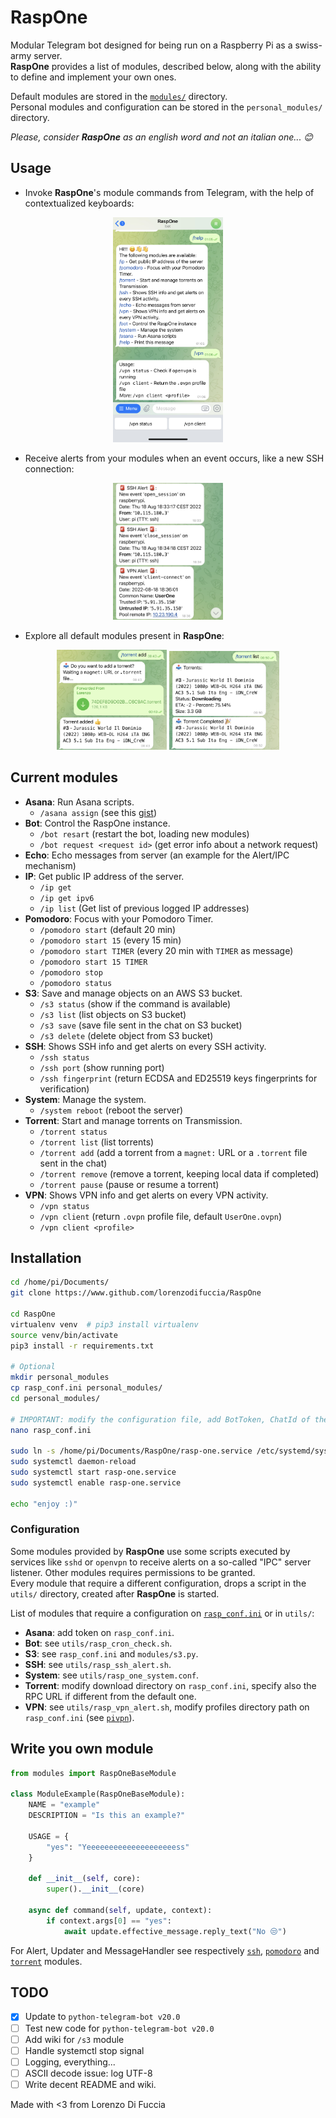 # RaspOne
Modular Telegram bot designed for being run on a Raspberry Pi as a swiss-army server.  
**RaspOne** provides a list of modules, described below, along with the ability to define and implement your own ones.  

Default modules are stored in the [`modules/`](modules/) directory.  
Personal modules and configuration can be stored in the `personal_modules/` directory.  

_Please, consider **RaspOne** as an english word and not an italian one... 😊_


## Usage
- Invoke **RaspOne**'s module commands from Telegram, with the help of contextualized keyboards:  
<p align="middle"><img src="examples/hello.jpg" title="RaspOne on Telegram" width="35%" /></p>

- Receive alerts from your modules when an event occurs, like a new SSH connection:  
<p align="middle"><img src="examples/alerts.jpg" title="VPN and SSH alerts" width="35%" /> </p>

- Explore all default modules present in **RaspOne**:
<p align="middle">
  <img src="examples/torrent1.jpg" title="Torrents" width="35%" />
  <img src="examples/torrent2.jpg" title="Torrents and alert" width="35%" /> 
</p>


## Current modules
- **Asana**: Run Asana scripts.
  - `/asana assign` (see this [gist](https://gist.github.com/lorenzodifuccia/a83b204e4c9020e0b38ba30257be6d84))
- **Bot**: Control the RaspOne instance.
  - `/bot resart` (restart the bot, loading new modules)
  - `/bot request <request id>` (get error info about a network request)
- **Echo**: Echo messages from server (an example for the Alert/IPC mechanism)
- **IP**: Get public IP address of the server.
  - `/ip get` 
  - `/ip get ipv6`
  - `/ip list` (Get list of previous logged IP addresses)
- **Pomodoro**: Focus with your Pomodoro Timer.
  - `/pomodoro start` (default 20 min)
  - `/pomodoro start 15` (every 15 min)
  - `/pomodoro start TIMER` (every 20 min with `TIMER` as message)
  - `/pomodoro start 15 TIMER`
  - `/pomodoro stop`
  - `/pomodoro status`
- **S3**: Save and manage objects on an AWS S3 bucket.
  - `/s3 status` (show if the command is available)
  - `/s3 list` (list objects on S3 bucket)
  - `/s3 save` (save file sent in the chat on S3 bucket)
  - `/s3 delete` (delete object from S3 bucket)
- **SSH**: Shows SSH info and get alerts on every SSH activity.
  - `/ssh status`
  - `/ssh port` (show running port)
  - `/ssh fingerprint` (return ECDSA and ED25519 keys fingerprints for verification)
- **System**: Manage the system.
  - `/system reboot` (reboot the server)
- **Torrent**: Start and manage torrents on Transmission.
  - `/torrent status`
  - `/torrent list` (list torrents)
  - `/torrent add` (add a torrent from a `magnet:` URL or a `.torrent` file sent in the chat)
  - `/torrent remove` (remove a torrent, keeping local data if completed)
  - `/torrent pause` (pause or resume a torrent)
- **VPN**: Shows VPN info and get alerts on every VPN activity.
  - `/vpn status`
  - `/vpn client` (return `.ovpn` profile file, default `UserOne.ovpn`)
  - `/vpn client <profile>`


## Installation
```bash
cd /home/pi/Documents/
git clone https://www.github.com/lorenzodifuccia/RaspOne

cd RaspOne
virtualenv venv  # pip3 install virtualenv
source venv/bin/activate
pip3 install -r requirements.txt

# Optional
mkdir personal_modules
cp rasp_conf.ini personal_modules/
cd personal_modules/

# IMPORTANT: modify the configuration file, add BotToken, ChatId of the user, etc.
nano rasp_conf.ini

sudo ln -s /home/pi/Documents/RaspOne/rasp-one.service /etc/systemd/system/
sudo systemctl daemon-reload
sudo systemctl start rasp-one.service
sudo systemctl enable rasp-one.service

echo "enjoy :)"
```

### Configuration
Some modules provided by **RaspOne** use some scripts executed by services like `sshd` or `openvpn` to receive alerts on a so-called "IPC" server listener.
Other modules requires permissions to be granted.  
Every module that require a different configuration, drops a script in the `utils/` directory, created after **RaspOne** is started.  

List of modules that require a configuration on [`rasp_conf.ini`](rasp_conf.ini) or in `utils/`:
- **Asana**: add token on `rasp_conf.ini`.
- **Bot**: see `utils/rasp_cron_check.sh`.
- **S3**: see `rasp_conf.ini` and `modules/s3.py`.
- **SSH**: see `utils/rasp_ssh_alert.sh`.
- **System**: see `utils/rasp_one_system.conf`.
- **Torrent**: modify download directory on `rasp_conf.ini`, specify also the RPC URL if different from the default one.
- **VPN**: see `utils/rasp_vpn_alert.sh`, modify profiles directory path on `rasp_conf.ini` (see [`pivpn`](https://www.pivpn.io/)).


## Write you own module
```python
from modules import RaspOneBaseModule

class ModuleExample(RaspOneBaseModule):
    NAME = "example"
    DESCRIPTION = "Is this an example?"

    USAGE = {
        "yes": "Yeeeeeeeeeeeeeeeeeeeess"
    }

    def __init__(self, core):
        super().__init__(core)

    async def command(self, update, context):
        if context.args[0] == "yes":
            await update.effective_message.reply_text("No 😒")
```

For Alert, Updater and MessageHandler see respectively [`ssh`](modules/ssh.py), [`pomodoro`](modules/pomodoro.py) and [`torrent`](modules/torrent.py) modules.

## TODO
- [X] Update to `python-telegram-bot v20.0`
- [ ] Test new code for `python-telegram-bot v20.0`
- [ ] Add wiki for `/s3` module
- [ ] Handle systemctl stop signal
- [ ] Logging, everything...
- [ ] ASCII decode issue: log UTF-8
- [ ] Write decent README and wiki.

Made with <3 from Lorenzo Di Fuccia
